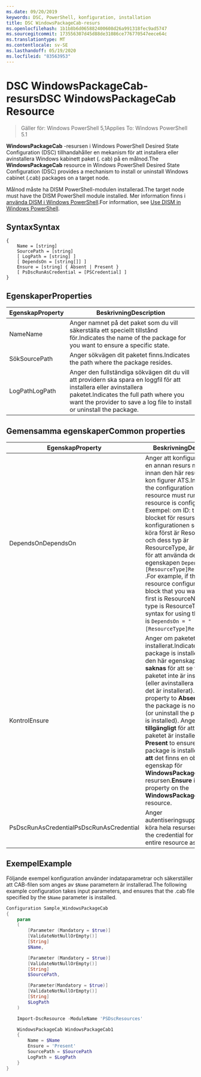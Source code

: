 ```yaml
---
ms.date: 09/20/2019
keywords: DSC, PowerShell, konfiguration, installation
title: DSC WindowsPackageCab-resurs
ms.openlocfilehash: 1b1b8b6d065882400608d26a991318fec9ad5747
ms.sourcegitcommit: 173556307d45d88de31086ce776770547eece64c
ms.translationtype: MT
ms.contentlocale: sv-SE
ms.lasthandoff: 05/19/2020
ms.locfileid: "83563953"
---
```

# <a name="dsc-windowspackagecab-resource"></a><span data-ttu-id="41503-103">DSC WindowsPackageCab-resurs</span><span class="sxs-lookup"><span data-stu-id="41503-103">DSC WindowsPackageCab Resource</span></span>

> <span data-ttu-id="41503-104">Gäller för: Windows PowerShell 5,1</span><span class="sxs-lookup"><span data-stu-id="41503-104">Applies To: Windows PowerShell 5.1</span></span>

<span data-ttu-id="41503-105">**WindowsPackageCab** -resursen i Windows PowerShell Desired State Configuration (DSC) tillhandahåller en mekanism för att installera eller avinstallera Windows kabinett paket (. cab) på en målnod.</span><span class="sxs-lookup"><span data-stu-id="41503-105">The **WindowsPackageCab** resource in Windows PowerShell Desired State Configuration (DSC) provides a mechanism to install or uninstall Windows cabinet (.cab) packages on a target node.</span></span>

<span data-ttu-id="41503-106">Målnod måste ha DISM PowerShell-modulen installerad.</span><span class="sxs-lookup"><span data-stu-id="41503-106">The target node must have the DISM PowerShell module installed.</span></span> <span data-ttu-id="41503-107">Mer information finns i [använda DISM i Windows PowerShell](/windows-hardware/manufacture/desktop/use-dism-in-windows-powershell-s14).</span><span class="sxs-lookup"><span data-stu-id="41503-107">For information, see [Use DISM in Windows PowerShell](/windows-hardware/manufacture/desktop/use-dism-in-windows-powershell-s14).</span></span>

## <a name="syntax"></a><span data-ttu-id="41503-108">Syntax</span><span class="sxs-lookup"><span data-stu-id="41503-108">Syntax</span></span>

```Syntax
{
    Name = [string]
    SourcePath = [string]
    [ LogPath = [string] ]
    [ DependsOn = [string[]] ]
    Ensure = [string] { Absent | Present }
    [ PsDscRunAsCredential = [PSCredential] ]
}
```

## <a name="properties"></a><span data-ttu-id="41503-109">Egenskaper</span><span class="sxs-lookup"><span data-stu-id="41503-109">Properties</span></span>

|<span data-ttu-id="41503-110">Egenskap</span><span class="sxs-lookup"><span data-stu-id="41503-110">Property</span></span> |<span data-ttu-id="41503-111">Beskrivning</span><span class="sxs-lookup"><span data-stu-id="41503-111">Description</span></span> |
|---|---|
|<span data-ttu-id="41503-112">Name</span><span class="sxs-lookup"><span data-stu-id="41503-112">Name</span></span> |<span data-ttu-id="41503-113">Anger namnet på det paket som du vill säkerställa ett speciellt tillstånd för.</span><span class="sxs-lookup"><span data-stu-id="41503-113">Indicates the name of the package for you want to ensure a specific state.</span></span> |
|<span data-ttu-id="41503-114">Sök</span><span class="sxs-lookup"><span data-stu-id="41503-114">SourcePath</span></span> |<span data-ttu-id="41503-115">Anger sökvägen dit paketet finns.</span><span class="sxs-lookup"><span data-stu-id="41503-115">Indicates the path where the package resides.</span></span> |
|<span data-ttu-id="41503-116">LogPath</span><span class="sxs-lookup"><span data-stu-id="41503-116">LogPath</span></span> |<span data-ttu-id="41503-117">Anger den fullständiga sökvägen dit du vill att providern ska spara en loggfil för att installera eller avinstallera paketet.</span><span class="sxs-lookup"><span data-stu-id="41503-117">Indicates the full path where you want the provider to save a log file to install or uninstall the package.</span></span> |

## <a name="common-properties"></a><span data-ttu-id="41503-118">Gemensamma egenskaper</span><span class="sxs-lookup"><span data-stu-id="41503-118">Common properties</span></span>

|<span data-ttu-id="41503-119">Egenskap</span><span class="sxs-lookup"><span data-stu-id="41503-119">Property</span></span> |<span data-ttu-id="41503-120">Beskrivning</span><span class="sxs-lookup"><span data-stu-id="41503-120">Description</span></span> |
|---|---|
|<span data-ttu-id="41503-121">DependsOn</span><span class="sxs-lookup"><span data-stu-id="41503-121">DependsOn</span></span> |<span data-ttu-id="41503-122">Anger att konfigurationen av en annan resurs måste köras innan den här resursen har kon figurer ATS.</span><span class="sxs-lookup"><span data-stu-id="41503-122">Indicates that the configuration of another resource must run before this resource is configured.</span></span> <span data-ttu-id="41503-123">Exempel: om ID: t för skript blocket för resurs konfigurationen som du vill köra först är ResourceName och dess typ är ResourceType, är syntaxen för att använda den här egenskapen `DependsOn = "[ResourceType]ResourceName"` .</span><span class="sxs-lookup"><span data-stu-id="41503-123">For example, if the ID of the resource configuration script block that you want to run first is ResourceName and its type is ResourceType, the syntax for using this property is `DependsOn = "[ResourceType]ResourceName"`.</span></span> |
|<span data-ttu-id="41503-124">Kontrol</span><span class="sxs-lookup"><span data-stu-id="41503-124">Ensure</span></span> |<span data-ttu-id="41503-125">Anger om paketet är installerat.</span><span class="sxs-lookup"><span data-stu-id="41503-125">Indicates if the package is installed.</span></span> <span data-ttu-id="41503-126">Ange den här egenskapen som **saknas** för att se till att paketet inte är installerat (eller avinstallera paketet om det är installerat).</span><span class="sxs-lookup"><span data-stu-id="41503-126">Set this property to **Absent** to ensure the package is not installed (or uninstall the package if it is installed).</span></span> <span data-ttu-id="41503-127">Ange att det är **tillgängligt** för att se till att paketet är installerat.</span><span class="sxs-lookup"><span data-stu-id="41503-127">Set it to **Present** to ensure the package is installed.</span></span> <span data-ttu-id="41503-128">**Se till att** det finns en obligatorisk egenskap för **WindowsPackageCab** -resursen.</span><span class="sxs-lookup"><span data-stu-id="41503-128">**Ensure** is a required property on the **WindowsPackageCab** resource.</span></span> |
|<span data-ttu-id="41503-129">PsDscRunAsCredential</span><span class="sxs-lookup"><span data-stu-id="41503-129">PsDscRunAsCredential</span></span> |<span data-ttu-id="41503-130">Anger autentiseringsuppgifter för att köra hela resursen som.</span><span class="sxs-lookup"><span data-stu-id="41503-130">Sets the credential for running the entire resource as.</span></span> |

## <a name="example"></a><span data-ttu-id="41503-131">Exempel</span><span class="sxs-lookup"><span data-stu-id="41503-131">Example</span></span>

<span data-ttu-id="41503-132">Följande exempel konfiguration använder indataparametrar och säkerställer att CAB-filen som anges av `$Name` parametern är installerad.</span><span class="sxs-lookup"><span data-stu-id="41503-132">The following example configuration takes input parameters, and ensures that the .cab file specified by the `$Name` parameter is installed.</span></span>

```powershell
Configuration Sample_WindowsPackageCab
{
    param
    (
        [Parameter (Mandatory = $true)]
        [ValidateNotNullOrEmpty()]
        [String]
        $Name,

        [Parameter (Mandatory = $true)]
        [ValidateNotNullOrEmpty()]
        [String]
        $SourcePath,

        [Parameter(Mandatory = $true)]
        [ValidateNotNullOrEmpty()]
        [String]
        $LogPath
    )

    Import-DscResource -ModuleName 'PSDscResources'

    WindowsPackageCab WindowsPackageCab1
    {
        Name = $Name
        Ensure = 'Present'
        SourcePath = $SourcePath
        LogPath = $LogPath
    }
}
```
